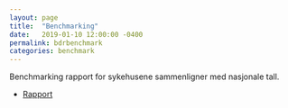 ```yaml
---
layout: page
title:  "Benchmarking"
date:   2019-01-10 12:00:00 -0400
permalink: bdrbenchmark
categories: benchmark
---
```


Benchmarking rapport for sykehusene sammenligner med nasjonale tall. 

* [Rapport](https://bdreg.github.io/benchmark/docs/index.html)
